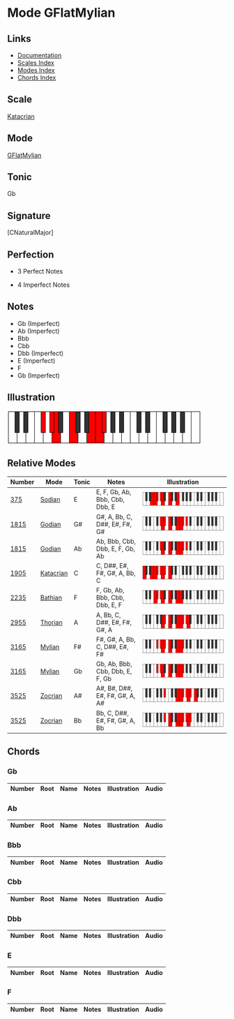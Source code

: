 # Mode GFlatMylian

## Links

- [Documentation](index.md)
- [Scales Index](Scales.md)
- [Modes Index](Modes.md)
- [Chords Index](Chords.md)

## Scale

[Katacrian](ScaleKatacrian.md)

## Mode

[GFlatMylian](ModeGFlatMylian.md)

## Tonic

Gb

## Signature

[CNaturalMajor]

## Perfection

 - 3 Perfect Notes

 - 4 Imperfect Notes

## Notes

- Gb (Imperfect)
- Ab (Imperfect)
- Bbb
- Cbb
- Dbb (Imperfect)
- E (Imperfect)
- F
- Gb (Imperfect)

## Illustration

![GFlatMylian](ModeGFlatMylian.png)

## Relative Modes

| Number | Mode | Tonic | Notes | Illustration |
|--------|------|-------|-------|--------------|
| [375](https://ianring.com/musictheory/scales/375) | [Sodian](ModeSodian.md) | E | E, F, Gb, Ab, Bbb, Cbb, Dbb, E | ![ENaturalSodian](ModeENaturalSodian.png) |
| [1815](https://ianring.com/musictheory/scales/1815) | [Godian](ModeGodian.md) | G# | G#, A, Bb, C, D##, E#, F#, G# | ![GSharpGodian](ModeGSharpGodian.png) |
| [1815](https://ianring.com/musictheory/scales/1815) | [Godian](ModeGodian.md) | Ab | Ab, Bbb, Cbb, Dbb, E, F, Gb, Ab | ![AFlatGodian](ModeAFlatGodian.png) |
| [1905](https://ianring.com/musictheory/scales/1905) | [Katacrian](ModeKatacrian.md) | C | C, D##, E#, F#, G#, A, Bb, C | ![CNaturalKatacrian](ModeCNaturalKatacrian.png) |
| [2235](https://ianring.com/musictheory/scales/2235) | [Bathian](ModeBathian.md) | F | F, Gb, Ab, Bbb, Cbb, Dbb, E, F | ![FNaturalBathian](ModeFNaturalBathian.png) |
| [2955](https://ianring.com/musictheory/scales/2955) | [Thorian](ModeThorian.md) | A | A, Bb, C, D##, E#, F#, G#, A | ![ANaturalThorian](ModeANaturalThorian.png) |
| [3165](https://ianring.com/musictheory/scales/3165) | [Mylian](ModeMylian.md) | F# | F#, G#, A, Bb, C, D##, E#, F# | ![FSharpMylian](ModeFSharpMylian.png) |
| [3165](https://ianring.com/musictheory/scales/3165) | [Mylian](ModeMylian.md) | Gb | Gb, Ab, Bbb, Cbb, Dbb, E, F, Gb | ![GFlatMylian](ModeGFlatMylian.png) |
| [3525](https://ianring.com/musictheory/scales/3525) | [Zocrian](ModeZocrian.md) | A# | A#, B#, D##, E#, F#, G#, A, A# | ![ASharpZocrian](ModeASharpZocrian.png) |
| [3525](https://ianring.com/musictheory/scales/3525) | [Zocrian](ModeZocrian.md) | Bb | Bb, C, D##, E#, F#, G#, A, Bb | ![BFlatZocrian](ModeBFlatZocrian.png) |

## Chords

### Gb

| Number | Root | Name | Notes | Illustration | Audio |
|--------|------|------|-------|--------------|-------|

### Ab

| Number | Root | Name | Notes | Illustration | Audio |
|--------|------|------|-------|--------------|-------|

### Bbb

| Number | Root | Name | Notes | Illustration | Audio |
|--------|------|------|-------|--------------|-------|

### Cbb

| Number | Root | Name | Notes | Illustration | Audio |
|--------|------|------|-------|--------------|-------|

### Dbb

| Number | Root | Name | Notes | Illustration | Audio |
|--------|------|------|-------|--------------|-------|

### E

| Number | Root | Name | Notes | Illustration | Audio |
|--------|------|------|-------|--------------|-------|

### F

| Number | Root | Name | Notes | Illustration | Audio |
|--------|------|------|-------|--------------|-------|

